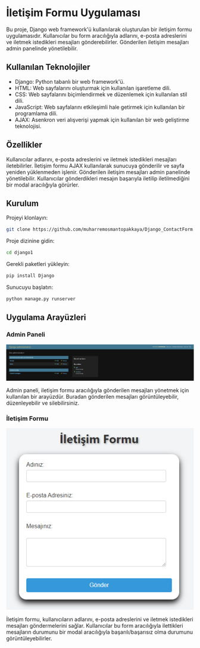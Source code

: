 # İletişim Formu Uygulaması
Bu proje, Django web framework'ü kullanılarak oluşturulan bir iletişim formu uygulamasıdır. Kullanıcılar bu form aracılığıyla adlarını, e-posta adreslerini ve iletmek istedikleri mesajları gönderebilirler. Gönderilen iletişim mesajları admin panelinde yönetilebilir.

## Kullanılan Teknolojiler
- Django: Python tabanlı bir web framework'ü.
- HTML: Web sayfalarını oluşturmak için kullanılan işaretleme dili.
- CSS: Web sayfalarını biçimlendirmek ve düzenlemek için kullanılan stil dili.
- JavaScript: Web sayfalarını etkileşimli hale getirmek için kullanılan bir programlama dili.
- AJAX: Asenkron veri alışverişi yapmak için kullanılan bir web geliştirme teknolojisi.

## Özellikler
Kullanıcılar adlarını, e-posta adreslerini ve iletmek istedikleri mesajları iletebilirler.
İletişim formu AJAX kullanılarak sunucuya gönderilir ve sayfa yeniden yüklenmeden işlenir.
Gönderilen iletişim mesajları admin panelinde yönetilebilir.
Kullanıcılar gönderdikleri mesajın başarıyla iletilip iletilmediğini bir modal aracılığıyla görürler.

## Kurulum
Projeyi klonlayın:
 ```bash
git clone https://github.com/muharremosmantopakkaya/Django_ContactForm.git
```
Proje dizinine gidin:
 ```bash
cd django1
```
Gerekli paketleri yükleyin:
 ```bash
pip install Django
```
Sunucuyu başlatın:
 ```bash
python manage.py runserver
```
## Uygulama Arayüzleri

### Admin Paneli

![Admin Paneli](django1/img/adminpanel.png)

Admin paneli, iletişim formu aracılığıyla gönderilen mesajları yönetmek için kullanılan bir arayüzdür. Buradan gönderilen mesajları görüntüleyebilir, düzenleyebilir ve silebilirsiniz.

### İletişim Formu

![İletişim Formu](django1/img/iletisim.png)

İletişim formu, kullanıcıların adlarını, e-posta adreslerini ve iletmek istedikleri mesajları göndermelerini sağlar. Kullanıcılar bu form aracılığıyla ilettikleri mesajların durumunu bir modal aracılığıyla başarılı/başarısız olma durumunu görüntüleyebilirler.
